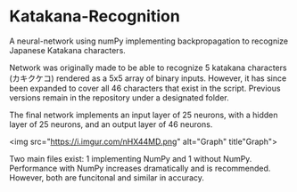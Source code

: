 # Katakana-Recognition

 A neural-network using numPy implementing backpropagation to recognize Japanese Katakana characters.

Network was originally made to be able to recognize 5 katakana characters (カキクケコ) rendered as a 5x5 array of binary inputs. However, it has since been expanded to cover all 46 characters that exist in the script. Previous versions remain in the repository under a designated folder.

The final network implements an input layer of 25 neurons, with a hidden layer of 25 neurons, and an output layer of 46 neurons.

<img src="https://i.imgur.com/nHX44MD.png" alt="Graph" title"Graph">

Two main files exist: 1 implementing NumPy and 1 without NumPy. Performance with NumPy increases dramatically and is recommended. However, both are funcitonal and similar in accuracy.
